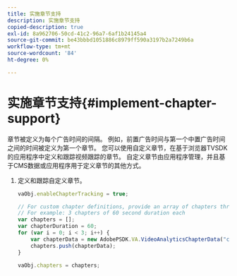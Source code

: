 ```yaml
---
title: 实施章节支持
description: 实施章节支持
copied-description: true
exl-id: 8a962706-50cd-41c2-96a7-6af1b24145a4
source-git-commit: be43bbbd1051886c8979ff590a3197b2a7249b6a
workflow-type: tm+mt
source-wordcount: '84'
ht-degree: 0%

---
```


# 实施章节支持{#implement-chapter-support}

章节被定义为每个广告时间的间隔。 例如，前置广告时间与第一个中置广告时间之间的时间被定义为第一个章节。 您可以使用自定义章节，在基于浏览器TVSDK的应用程序中定义和跟踪视频跟踪的章节。 自定义章节由应用程序管理，并且基于CMS数据或应用程序用于定义章节的其他方式。

1. 定义和跟踪自定义章节。

   ```js
   vaObj.enableChapterTracking = true; 
   
   // For custom chapter definitions, provide an array of chapters through the metadata: 
   // For example: 3 chapters of 60 second duration each 
   var chapters = []; 
   var chapterDuration = 60; 
   for (var i = 0; i < 3; i++) { 
       var chapterData = new AdobePSDK.VA.VideoAnalyticsChapterData("chapter_" + (i+1), i * chapterDuration, chapterDuration, (i+1)); 
       chapters.push(chapterData); 
   } 
   
   vaObj.chapters = chapters;
   ```
